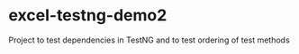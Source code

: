 excel-testng-demo2
==================

Project to test dependencies in TestNG and to test ordering of test methods